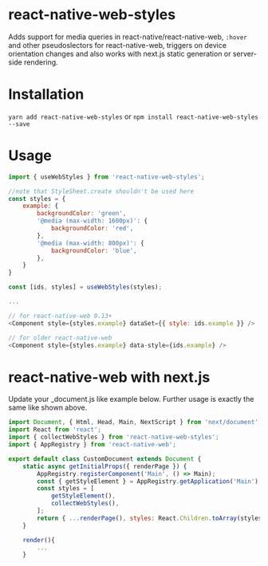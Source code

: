 # react-native-web-styles
Adds support for media queries in react-native/react-native-web, `:hover` and other pseudoslectors for react-native-web, triggers on device orientation changes and also works with next.js static generation or server-side rendering.
# Installation

`yarn add react-native-web-styles`
or
`npm install react-native-web-styles --save`
# Usage
```javascript
import { useWebStyles } from 'react-native-web-styles';

//note that StyleSheet.create shouldn't be used here
const styles = {
    example: {
        backgroundColor: 'green',
        '@media (max-width: 1600px)': {
            backgroundColor: 'red',
        },
        '@media (max-width: 800px)': {
            backgroundColor: 'blue',
        },
    }
}

const [ids, styles] = useWebStyles(styles);

...

// for react-native-web 0.13+
<Component style={styles.example} dataSet={{ style: ids.example }} />

// for older react-native-web
<Component style={styles.example} data-style={ids.example} />

```

# react-native-web with next.js

Update your _document.js like example below. Further usage is exactly the same like shown above.

```javascript
import Document, { Html, Head, Main, NextScript } from 'next/document';
import React from 'react';
import { collectWebStyles } from 'react-native-web-styles';
import { AppRegistry } from 'react-native-web';

export default class CustomDocument extends Document {
    static async getInitialProps({ renderPage }) {
        AppRegistry.registerComponent('Main', () => Main);
        const { getStyleElement } = AppRegistry.getApplication('Main');
        const styles = [
            getStyleElement(),
            collectWebStyles(),
        ];
        return { ...renderPage(), styles: React.Children.toArray(styles) };
    }

    render(){
        ...
    }
```